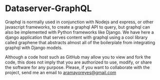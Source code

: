 # Dataserver-GraphQL
Graphql is normally used in conjunction with Nodejs and express, or other javascript frameworks, to create a graphql API to query, but graphql can also be implemented with Python frameworks like Django. We have here a django application that serves content with graphql using a cool library called graphene that abstracts almost all of the boilerplate from integrating graphql with Django models.

Although a code host such as GitHub may allow you to view and fork the code, this does not imply that you are authorized to use, modify, or share the software for any purpose.  Please, if you want to collaborate with the project, send me an email to aramayoreyes@gmail.com
